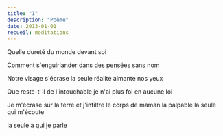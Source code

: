 ```yaml
---
title: "1"
description: "Poème"
date: 2013-01-01
recueil: meditations
---
```


Quelle dureté
du monde devant soi

Comment s'enguirlander
dans des pensées sans nom

Notre visage s'écrase
la seule réalité
aimante nos yeux

Que reste-t-il de l'intouchable
je n'ai plus foi en aucune loi

Je m'écrase sur la terre
et j'infiltre le corps
de maman la palpable
la seule qui m'écoute

la seule à qui je parle
